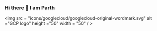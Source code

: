 ### Hi there 👋 I am Parth

<img src = "icons/googlecloud/googlecloud-original-wordmark.svg" alt ="GCP logo" height ="50" width = "50" / >

<!--
**learncode789/learncode789** is a ✨ _special_ ✨ repository because its `README.md` (this file) appears on your GitHub profile.

Here are some ideas to get you started:

- 🔭 I’m currently working on ...
- 🌱 I’m currently learning ...
- 👯 I’m looking to collaborate on ...
- 🤔 I’m looking for help with ...
- 💬 Ask me about ...
- 📫 How to reach me: ...
- 😄 Pronouns: ...
- ⚡ Fun fact: ...
-->

